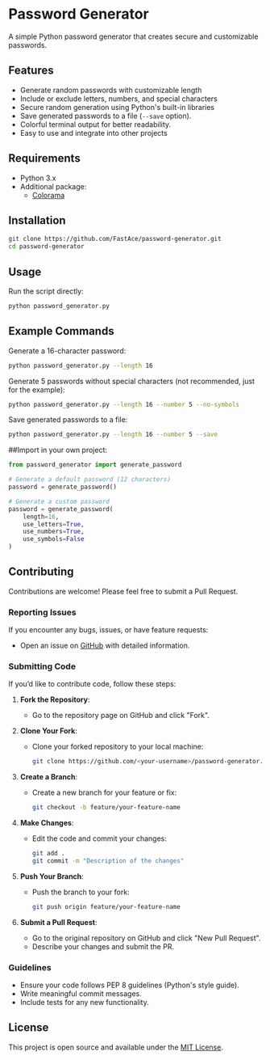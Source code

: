 # Password Generator

A simple Python password generator that creates secure and customizable passwords.

## Features

- Generate random passwords with customizable length
- Include or exclude letters, numbers, and special characters
- Secure random generation using Python's built-in libraries
- Save generated passwords to a file (`--save` option).
- Colorful terminal output for better readability.
- Easy to use and integrate into other projects

## Requirements

- Python 3.x
- Additional package:
  - [Colorama](https://pypi.org/project/colorama/)

## Installation

```bash
git clone https://github.com/FastAce/password-generator.git
cd password-generator
```

## Usage

Run the script directly:
```bash
python password_generator.py
```

## Example Commands 
Generate a 16-character password:
```bash
python password_generator.py --length 16
```
Generate 5 passwords without special characters (not recommended, just for the example):
```bash
python password_generator.py --length 16 --number 5 --no-symbols
```
Save generated passwords to a file:
```bash
python password_generator.py --length 16 --number 5 --save
```

##Import in your own project:
```python
from password_generator import generate_password

# Generate a default password (12 characters)
password = generate_password()

# Generate a custom password
password = generate_password(
    length=16,
    use_letters=True,
    use_numbers=True,
    use_symbols=False
)
```

## Contributing

Contributions are welcome! Please feel free to submit a Pull Request.

### Reporting Issues
If you encounter any bugs, issues, or have feature requests:
- Open an issue on [GitHub](https://github.com/FastAce/password-generator/issues) with detailed information.

### Submitting Code
If you’d like to contribute code, follow these steps:

1. **Fork the Repository**:
   - Go to the repository page on GitHub and click "Fork".

2. **Clone Your Fork**:
   - Clone your forked repository to your local machine:
     ```bash
     git clone https://github.com/<your-username>/password-generator.git
     ```

3. **Create a Branch**:
   - Create a new branch for your feature or fix:
     ```bash
     git checkout -b feature/your-feature-name
     ```

4. **Make Changes**:
   - Edit the code and commit your changes:
     ```bash
     git add .
     git commit -m "Description of the changes"
     ```

5. **Push Your Branch**:
   - Push the branch to your fork:
     ```bash
     git push origin feature/your-feature-name
     ```

6. **Submit a Pull Request**:
   - Go to the original repository on GitHub and click "New Pull Request".
   - Describe your changes and submit the PR.

### Guidelines
- Ensure your code follows PEP 8 guidelines (Python's style guide).
- Write meaningful commit messages.
- Include tests for any new functionality.

## License

This project is open source and available under the [MIT License](LICENSE).
